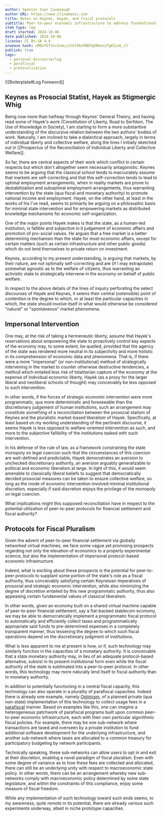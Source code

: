 ```yaml
---
author: Spencer Saar Cavanaugh
author URL: https://www.clinamenic.com
title: Notes on Keynes, Hayek, and fiscal protocols
subtitle: Peer-to-peer economic infrastructure to address foundational disagreements in the discourse.
item type: log
draft started: 2024-10-06
date published: 2024-10-06
license: CC BY-SA 4.0
arweave hash: uM0nTbf1nc5xmLjstGl6kxPBEhq5Rmsn2fgKILmL_CY
publish: true
tags:
  - personal-discourse/log
  - parafiscal
  - protocolization
---
```

![[Boilerplate#Log Foreword]]

## Keynes as Prosocial Statist, Hayek as Stigmergic Whig

Being now more than halfway through Keynes' General Theory, and having read some of Hayek's work (Constitution of Liberty, Road to Serfdom, The Use of Knowledge in Society), I am starting to form a more substantive understanding of the discursive relation between the two authors' bodies of work. Naturally, I am inclined to take a dialectical approach, largely in terms of individual liberty and collective welfare, along the lines I initially sketched out in [[Prospectus of the Reconciliation of Individual Liberty and Collective Welfare]]. 

So far, there are central aspects of their work which conflict in certain respects but which don't altogether seem necessarily antagonistic. Keynes seems to be arguing that the classical school tends to inaccurately assume that markets are self-correcting and that this self-correction tends to lead to optimal employment arrangements, when in reality markets are prone to destabilization and suboptimal employment arrangements, thus warranting intervention by the state (qua fiscal and monetary authority) to promote national income and employment. Hayek, on the other hand, at least in the works of his I've read, seems to primarily be arguing on a philosophic basis for minimal state intervention and for empowering markets as distributed knowledge mechanisms for economic self-organization. 

One of the major points Hayek makes is that the state, as a human-led institution, is fallible and subjective in it judgement of economic affairs and promotion of pro-social values. He argues that a free market is a better determining mechanism than the state for most economic affairs, except for certain matters (such as certain infrastructure and other public goods) which do not lend themselves to private return on investment. 

Keynes, according to my present understanding, is arguing that markets, by their nature, are not optimally self-correcting and are (if I may extrapolate) somewhat agnostic as to the welfare of citizens, thus warranting an activistic state to strategically intervene in the economy on behalf of public welfare.

In respect to the above details of the lines of inquiry perforating the select discourses of Hayek and Keynes, it seems their central (ostensible) point of contention is the degree to which, or at least the particular capacities in which, the state should involve itself in what would otherwise be considered "natural" or "spontaneous" market phenomena. 

## Impersonal Intervention

One may, at the risk of taking a hermeneutic liberty, assume that Hayek's reservations about empowering the state to proactively control key aspects of the economy may, to some extent, be quelled, provided that the agency of the state was rendered more neutral in its subjectivity and more holistic in its comprehension of economic data and phenomena. That is, if there were a more "impersonal" (or non-institutional) method of strategically intervening in the market to counter otherwise destructive tendencies, a method which entailed less risk of totalitarian capture of the economy at the expense of individual economic liberty, Hayek (as a proxy for the larger liberal and neoliberal schools of thought) may conceivably be less opposed to such intervention. 

In other words, if the forces of strategic economic intervention were more programmatic, qua more deterministic and foreseeable than the discretionary judgement of human institutions, such an arrangement may constitute something of a reconciliation between the prosocial statism of Keynes and the pluralistic market-based liberalism of Hayek. Specifically, at least based on my working understanding of the pertinent discourse, it seems Hayek is less opposed to welfare-oriented intervention as such, and more to the subjective fallibility of the institutions tasked with such intervention. 

In his defense of the rule of law, as a framework constraining the state monopoly on legal coercion such that the circumstances of this coercion are well-defined and predictable, Hayek demonstrates an aversion to unchecked discretionary authority, an aversion arguably generalizable to political and economic liberalism at large. In light of this, it would seem amenable to classically liberal beliefs to suggest that democratically decided prosocial measures can be taken to ensure collective welfare, so long as the mode of economic intervention involved minimal institutional discretion, especially if said discretion enjoys the privilege of the monopoly on legal coercion. 

What implications might this supposed reconciliation have in respect to the potential utilization of peer-to-peer protocols for financial settlement and fiscal authority?

## Protocols for Fiscal Pluralism

Given the advent of peer-to-peer financial settlement via globally networked virtual machines, we face some vague yet promising prospects regarding not only the elevation of economics to a properly experimental science, but also the implementation of impersonal protocol-based economic infrastructure. 

Indeed, what is exciting about these prospects is the potential for peer-to-peer protocols to supplant some portion of the state's role as a fiscal authority, thus conceivably satisfying certain Keynesian imperatives of prosocial and strategic economic intervention, while also minimizing the degree of discretion entailed by this new programmatic authority, thus also appeasing certain fundamental values of classical liberalism. 

In other words, given an economy built on a shared virtual machine capable of peer-to-peer financial settlement, say a fiat-backed stablecoin economy, we may be able to democratically implement a programmatic fiscal protocol to automatically and efficiently collect taxes and programmatically appropriate said funds to pre-determined expenses in a completely transparent manner, thus lessening the degree to which such fiscal operations depend on the discretionary judgment of institutions.  

What is less apparent to me at present is how, or if, such technology may similarly function in the capacities of a monetary authority. It is conceivable that a state monetary authority may, in lieu of an adequate protocol-based alternative, subsist in its present institutional form even while the fiscal authority of the state is sublimated into a peer-to-peer protocol. In other words, this technology may more naturally lend itself to fiscal authority than to monetary authority. 

In addition to potentially functioning in a central fiscal capacity, this technology can also operate in a plurality of parafiscal capacities. Indeed there is already one example, namely [Optimism](https://optimism.mirror.xyz/ciJzgxmb_fJU8wgiqrEXG_XYnAkuBrdG1biVk0BseiU), of a planned private (qua non-state) implementation of this technology to collect usage fees in a [parafiscal](https://en.wikipedia.org/wiki/Parafiscal_tax) manner. Based on examples like this, one can imagine a heterogeneous patchwork of parafiscal programs built upon common peer-to-peer economic infrastructure, each with their own particular algorithmic fiscal policies. For example, there may be one sub-network where transactions are taxed and overseen by a private institution to fund additional software development for the underlying infrastructure, and another sub-network where taxes are allocated to a common treasury for participatory budgeting by network participants. 

Technically speaking, these sub-networks can allow users to opt in and exit at their discretion, enabling a novel paradigm of fiscal pluralism. Even with some degree of variance as to how these fees are collected and allocated, there can still be an underlying unity with respect to macroeconomic state policy. In other words, there can be an arrangement whereby new sub-networks comply with macroeconomic policy determined by some state legislature, and within the constraints of this compliance, enjoy some measure of fiscal freedom.

While any implementation of such technology toward such ends seems, to my awareness, quite remote in its potential, there are already various such experiments underway, albeit in niche prototype capacities. 